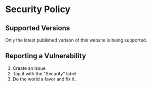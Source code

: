 # Security Policy

## Supported Versions

Only the latest published verison of this website is being supported.

## Reporting a Vulnerability

1. Create an Issue
2. Tag it with the "Security" label
3. Do the world a favor and fix it.
